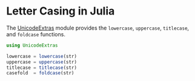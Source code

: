 # Letter Casing in Julia

The [UnicodeExtras](https://github.com/nolta/UnicodeExtras.jl) module provides
the `lowercase`, `uppercase`, `titlecase`, and `foldcase` functions.

```julia
using UnicodeExtras

lowercase = lowercase(str)
uppercase = uppercase(str)
titlecase = titlecase(str)
casefold  = foldcase(str)
```
